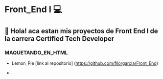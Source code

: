 # Front_End I 💻

## 👋 Hola! aca estan mis proyectos de Front End I de la carrera Certified Tech Developer

###  MAQUETANDO_EN_HTML 

- Lemon_Pie [link al repositorio] (https://github.com/fllorgarcia/Front_End)

- 
